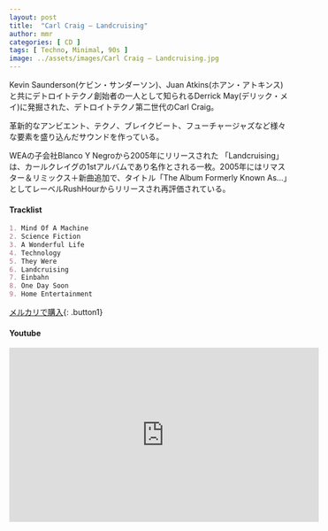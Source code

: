 ```yaml
---
layout: post
title:  "Carl Craig – Landcruising"
author: mmr
categories: [ CD ]
tags: [ Techno, Minimal, 90s ]
image: ../assets/images/Carl Craig – Landcruising.jpg
---
```


Kevin Saunderson(ケビン・サンダーソン)、Juan Atkins(ホアン・アトキンス)と共にデトロイトテクノ創始者の一人として知られるDerrick May(デリック・メイ)に発掘された、デトロイトテクノ第二世代のCarl Craig。

革新的なアンビエント、テクノ、ブレイクビート、フューチャージャズなど様々な要素を盛り込んだサウンドを作っている。

WEAの子会社Blanco Y Negroから2005年にリリースされた 「Landcruising」は、カールクレイグの1stアルバムであり名作とされる一枚。2005年にはリマスター＆リミックス＋新曲追加で、タイトル「The Album Formerly Known As...」としてレーベルRushHourからリリースされ再評価されている。

#### Tracklist
```md
1. Mind Of A Machine
2. Science Fiction
3. A Wonderful Life
4. Technology
5. They Were
6. Landcruising
7. Einbahn
8. One Day Soon
9. Home Entertainment
```

[メルカリで購入](https://jp.mercari.com/item/m22835584429?afid=6142608987){: .button1}

#### Youtube 
<iframe width="560" height="315" src="https://www.youtube.com/embed/01mEKYTgz_4?si=GrtJp_4oDYZ1kqA7" title="YouTube video player" frameborder="0" allow="accelerometer; autoplay; clipboard-write; encrypted-media; gyroscope; picture-in-picture; web-share" referrerpolicy="strict-origin-when-cross-origin" allowfullscreen></iframe>